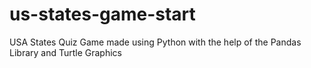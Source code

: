 # us-states-game-start
USA States Quiz Game made using Python with the help of the Pandas Library and Turtle Graphics

